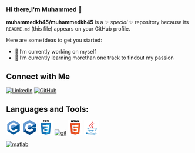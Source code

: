 ### Hi there,I'm Muhammed 👋


**muhammedkh45/muhammedkh45** is a ✨ _special_ ✨ repository because its `README.md` (this file) appears on your GitHub profile.

Here are some ideas to get you started:

- 🔭 I’m currently working on myself
- 🌱 I’m currently learning morethan one track to findout my passion

  
## Connect with Me

[![LinkedIn](https://img.shields.io/badge/LinkedIn-Connect-blue?style=flat&logo=linkedin)](https://www.linkedin.com/in/%20mohamed-khaled-1b837523b)
[![GitHub](https://img.shields.io/badge/GitHub-Follow-brightgreen?style=flat&logo=github)](https://github.com/muhammedkh45)


## Languages and Tools:

[<img src="https://raw.githubusercontent.com/devicons/devicon/master/icons/c/c-original.svg" alt="c" width="40" height="40">](https://www.cprogramming.com/)
[<img src="https://raw.githubusercontent.com/devicons/devicon/master/icons/cplusplus/cplusplus-original.svg" alt="cplusplus" width="40" height="40">](https://www.w3schools.com/cpp/)
[<img src="https://raw.githubusercontent.com/devicons/devicon/master/icons/css3/css3-original-wordmark.svg" alt="css3" width="40" height="40">](https://www.w3schools.com/css/)
[<img src="https://www.vectorlogo.zone/logos/git-scm/git-scm-icon.svg" alt="git" width="40" height="40">](https://git-scm.com/)
[<img src="https://raw.githubusercontent.com/devicons/devicon/master/icons/html5/html5-original-wordmark.svg" alt="html5" width="40" height="40">](https://www.w3.org/html/)
[<img src="https://raw.githubusercontent.com/devicons/devicon/master/icons/java/java-original.svg" alt="java" width="40" height="40">](https://www.java.com)

[<img src="https://upload.wikimedia.org/wikipedia/commons/2/21/Matlab_Logo.png" alt="matlab" width="40" height="40">](https://www.mathworks.com/)



